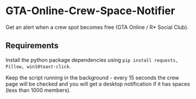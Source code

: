 # GTA-Online-Crew-Space-Notifier

Get an alert when a crew spot becomes free (GTA Online / R* Social Club).

## Requirements

Install the python package dependencies using `pip install requests, Pillow, win10toast-click`.

Keep the script running in the background - every 15 seconds the crew page will be checked and you will get a desktop notification if it has spaces (less than 1000 members).
